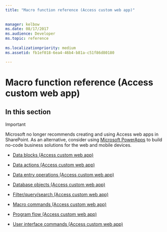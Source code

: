 ```yaml
---
title: "Macro function reference (Access custom web app)"
 
 
manager: kelbow
ms.date: 08/17/2017
ms.audience: Developer
ms.topic: reference
  
ms.localizationpriority: medium
ms.assetid: fb1ef018-6ea4-46b4-b81a-c51f86d80180

---
```


# Macro function reference (Access custom web app)

## In this section

> [!IMPORTANT]
> Microsoft no longer recommends creating and using Access web apps in SharePoint. As an alternative, consider using [Microsoft PowerApps](https://powerapps.microsoft.com/en-us/) to build no-code business solutions for the web and mobile devices. 
  
- [Data blocks (Access custom web app)](data-blocksaccess-custom-web-app.md)
    
- [Data actions (Access custom web app)](data-actions-access-custom-web-app.md)
    
- [Data entry operations (Access custom web app)](data-entry-operations-access-custom-web-app.md)
    
- [Database objects (Access custom web app)](database-objects-access-custom-web-app.md)
    
- [Filter/query/search (Access custom web app)](filter-query-search-access-custom-web-app.md)
    
- [Macro commands (Access custom web app)](macro-commands-access-custom-web-app.md)
    
- [Program flow (Access custom web app)](program-flow-access-custom-web-app.md)
    
- [User interface commands (Access custom web app)](user-interface-commands-access-custom-web-app.md)
    

